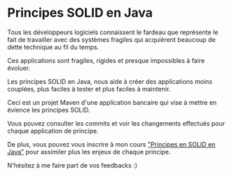 # Principes SOLID en Java

Tous les développeurs logiciels connaissent le fardeau que représente le fait de travailler avec des systèmes fragiles
qui acquièrent beaucoup de dette technique au fil du temps.

Ces applications sont fragiles, rigides et presque impossibles à faire évoluer.

Les principes SOLID en Java, nous aide à créer des applications moins couplées, plus faciles à tester et plus faciles à
maintenir.

Ceci est un projet Maven d'une application bancaire qui vise à mettre en évience les principes SOLID.

Vous pouvez consulter les commits et voir les changements effectués pour chaque application de principe.

De plus, vous pouvez vous inscrire à mon
cours ["Principes en SOLID en Java"](https://www.udemy.com/course/draft/5183288/?referralCode=E111DE154D46D4D1D5E4)
pour assimiler plus les enjeux de chaque principe.

N'hésitez à me faire part de vos feedbacks :)